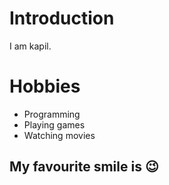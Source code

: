 # Introduction

I am kapil.


# Hobbies
  - Programming
  - Playing games
  - Watching movies

## My favourite smile is :wink:
